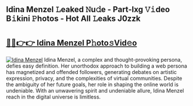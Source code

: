 ## Idina Menzel 𝙻eaked 𝙽u𝚍e - Part-lxg 𝚅𝚒deo B𝚒kini 𝙿hotos - Hot All 𝙻eaks J0zzk

# <h2><a href="http://ld0ssl.urlbe.top/?page=Idina+Menzel">🔗🔗👉👉 Idina Menzel P𝚑oto𝚜Vid𝚎o</a></h2>

[![Idina Menzel](https://i.imgur.com/eBuTRDB.gif)](http://ld0ssl.urlbe.top/?page=Idina+Menzel)
Idina Menzel, a complex and thought-provoking persona, defies easy definition. Her unorthodox approach to building a web persona has magnetized and offended followers, generating debates on artistic expression, privacy, and the complexities of virtual communities. Despite the ambiguity of her future goals, her role in shaping the online world is undeniable. With an unwavering spirit and undeniable allure, Idina Menzel reach in the digital universe is limitless.
